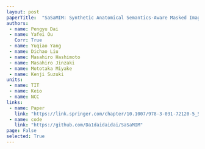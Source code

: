 ```yaml
---
layout: post
paperTitle:  "SaSaMIM: Synthetic Anatomical Semantics-Aware Masked Image Modeling for Colon Tumor Segmentation in Non-contrast Abdominal Computed Tomography"
authors:
 - name: Pengyu Dai
 - name: Yafei Ou
   Corr: True
 - name: Yuqiao Yang
 - name: Dichao Liu
 - name: Masahiro Hashimoto
 - name: Masahiro Jinzaki
 - name: Mototaka Miyake
 - name: Kenji Suzuki
units:
 - name: TIT
 - name: Keio
 - name: NCC
links:
 - name: Paper
   link: "https://link.springer.com/chapter/10.1007/978-3-031-72120-5_53"
 - name: code
   link: "https://github.com/Da1daidaidai/SaSaMIM"
page: False
selected: True
---
```


